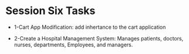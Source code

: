 # Session Six Tasks

- 1-Cart App Modification: add inhertance to the cart application 

- 2-Create a Hospital Management System: Manages patients, doctors, nurses, departments, Employees, and managers.

